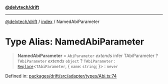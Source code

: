 [**@delvtech/drift**](../../README.md)

***

[@delvtech/drift](../../README.md) / [index](../README.md) / NamedAbiParameter

# Type Alias: NamedAbiParameter

> **NamedAbiParameter** = `AbiParameter` *extends* infer TAbiParameter ? `TAbiParameter` *extends* `object` ? `TAbiParameter` : [`Replace`](Replace.md)\<`TAbiParameter`, \{ `name`: `string`; \}\> : `never`

Defined in: [packages/drift/src/adapter/types/Abi.ts:74](https://github.com/delvtech/drift/blob/95370f81f9813e8d583ed884b0b07657be0d8f2c/packages/drift/src/adapter/types/Abi.ts#L74)
